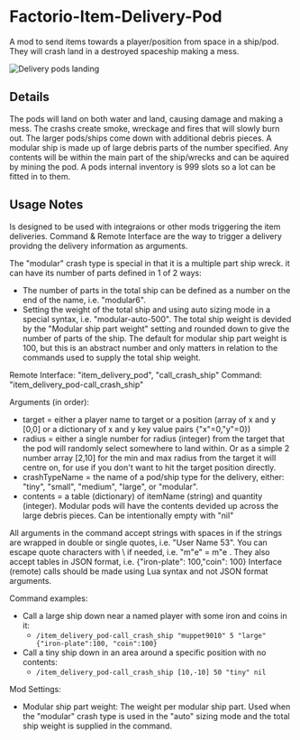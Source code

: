 # Factorio-Item-Delivery-Pod

A mod to send items towards a player/position from space in a ship/pod. They will crash land in a destroyed spaceship making a mess.

![Delivery pods landing](https://thumbs.gfycat.com/LongImmenseKinglet-size_restricted.gif)

Details
----------

The pods will land on both water and land, causing damage and making a mess. The crashs create smoke, wreckage and fires that will slowly burn out. The larger pods/ships come down with additional debris pieces.
A modular ship is made up of large debris parts of the number specified. Any contents will be within the main part of the ship/wrecks and can be aquired by mining the pod. A pods internal inventory is 999 slots so a lot can be fitted in to them.


Usage Notes
------------

Is designed to be used with integraions or other mods triggering the item deliveries.
Command & Remote Interface are the way to trigger a delivery providng the delivery information as arguments.

The "modular" crash type is special in that it is a multiple part ship wreck. it can have its number of parts defined in 1 of 2 ways:
- The number of parts in the total ship can be defined as a number on the end of the name, i.e. "modular6".
- Setting the weight of the total ship and using auto sizing mode in a special syntax, i.e. "modular-auto-500". The total ship weight is devided by the "Modular ship part weight" setting and rounded down to give the number of parts of the ship. The default for modular ship part weight is 100, but this is an abstract number and only matters in relation to the commands used to supply the total ship weight.

Remote Interface: "item_delivery_pod", "call_crash_ship"
Command: "item_delivery_pod-call_crash_ship"

Arguments (in order):
 - target = either a player name to target or a position (array of x and y [0,0] or a dictionary of x and y key value pairs {"x"=0,"y"=0})
 - radius = either a single number for radius (integer) from the target that the pod will randomly select somewhere to land within. Or as a simple 2 number array [2,10] for the min and max radius from the target it will centre on, for use if you don't want to hit the target position directly.
 - crashTypeName = the name of a pod/ship type for the delivery, either: "tiny", "small", "medium", "large", or "modular".
 - contents = a table (dictionary) of itemName (string) and quantity (integer). Modular pods will have the contents devided up across the large debris pieces. Can be intentionally empty with "nil"

All arguments in the command accept strings with spaces in if the strings are wrapped in double or single quotes, i.e. "User Name 53". You can escape quote characters with \ if needed, i.e. "m\"e" = m"e . They also accept tables in JSON format, i.e. {"iron-plate": 100,"coin": 100}
Interface (remote) calls should be made using Lua syntax and not JSON format arguments.

Command examples:
- Call a large ship down near a named player with some iron and coins in it:
	- `/item_delivery_pod-call_crash_ship "muppet9010" 5 "large" {"iron-plate":100, "coin":100}`
- Call a tiny ship down in an area around a specific position with no contents:
	- `/item_delivery_pod-call_crash_ship [10,-10] 50 "tiny" nil`

Mod Settings:
- Modular ship part weight: The weight per modular ship part. Used when the "modular" crash type is used in the "auto" sizing mode and the total ship weight is supplied in the command.